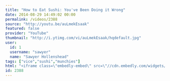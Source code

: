 ```yaml
---
title: "How to Eat Sushi: You've Been Doing it Wrong"
date: 2014-08-29 14:49:02 00:00
permalink: /videos/2388
source: "http://youtu.be/auLmekEsaak"
featured: false
provider: "YouTube"
thumbnail: "http://i.ytimg.com/vi/auLmekEsaak/hqdefault.jpg"
user:
  id: 1
  username: "sawyer"
  name: "Sawyer Hollenshead"
tags: ["vice","sushi","munchies"]
html: "<iframe class=\"embedly-embed\" src=\"//cdn.embedly.com/widgets/media.html?src=http%3A%2F%2Fwww.youtube.com%2Fembed%2FauLmekEsaak%3Fwmode%3Dtransparent%26feature%3Doembed&wmode=transparent&url=https%3A%2F%2Fwww.youtube.com%2Fwatch%3Fv%3DauLmekEsaak&image=http%3A%2F%2Fi.ytimg.com%2Fvi%2FauLmekEsaak%2Fhqdefault.jpg&key=daaebf4d9cdd46779200162d0ca86e20&type=text%2Fhtml&schema=youtube\" width=\"854\" height=\"480\" scrolling=\"no\" frameborder=\"0\" allowfullscreen></iframe>"
id: 2388
---
```



